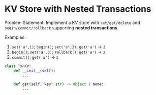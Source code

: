 # KV Store with Nested Transactions

Problem Statement:
Implement a KV store with `set/get/delete` and `begin/commit/rollback` supporting **nested transactions**.

Examples:
1. `set('a',1)`; `begin()`; `set('a',2)`; `get('a')` → `2`
2. `begin()`; `set('a',3)`; `rollback()`; `get('a')` → `2`
3. `commit()`; `get('a')` → `2`

```python
class TxnKV:
    def __init__(self):
        ...

    def get(self, key: str) -> object | None:
        ...
```
